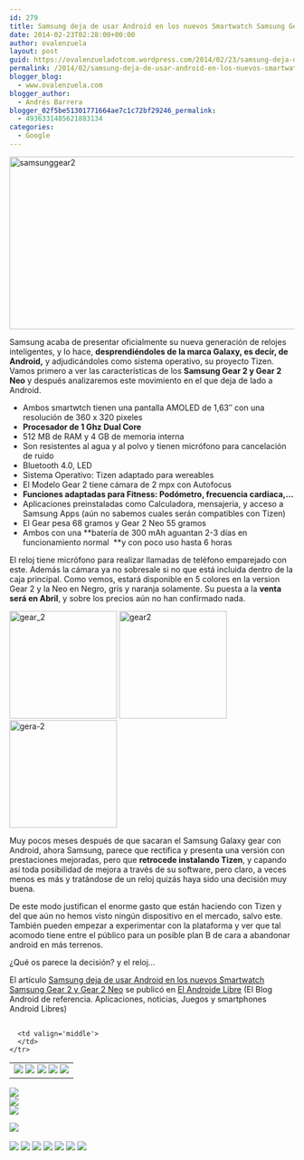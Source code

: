 ```yaml
---
id: 279
title: Samsung deja de usar Android en los nuevos Smartwatch Samsung Gear 2 y Gear 2 Neo
date: 2014-02-23T02:28:00+00:00
author: ovalenzuela
layout: post
guid: https://ovalenzueladotcom.wordpress.com/2014/02/23/samsung-deja-de-usar-android-en-los-nuevos-smartwatch-samsung-gear-2-y-gear-2-neo
permalink: /2014/02/samsung-deja-de-usar-android-en-los-nuevos-smartwatch-samsung-gear-2-y-gear-2-neo.html
blogger_blog:
  - www.ovalenzuela.com
blogger_author:
  - Andrés Barrera
blogger_02f5be51301771664ae7c1c72bf29246_permalink:
  - 4936331485621883134
categories:
  - Google
---
```

[<img class="aligncenter size-large wp-image-128242" alt="samsunggear2" src="http://www.elandroidelibre.com/wp-content/uploads/2014/02/samsunggear2-680x305.jpg" width="680" height="305" />](http://www.elandroidelibre.com/wp-content/uploads/2014/02/samsunggear2.jpg)

Samsung acaba de presentar oficialmente su nueva generación de relojes inteligentes, y lo hace, **desprendiéndoles de la marca Galaxy, es decir, de Android,** y adjudicándoles como sistema operativo, su proyecto Tizen. Vamos primero a ver las características de los **Samsung Gear 2 y Gear 2 Neo** y después analizaremos este movimiento en el que deja de lado a Android.

  * Ambos smartwtch tienen una pantalla AMOLED de 1,63″ con una resolución de 360 x 320 pixeles
  * **Procesador de 1 Ghz Dual Core**
  * 512 MB de RAM y 4 GB de memoria interna
  * Son resistentes al agua y al polvo y tienen micrófono para cancelación de ruido
  * Bluetooth 4.0, LED
  * Sistema Operativo: Tizen adaptado para wereables
  * El Modelo Gear 2 tiene cámara de 2 mpx con Autofocus
  * **Funciones adaptadas para Fitness: Podómetro, frecuencia cardiaca,…**
  * Aplicaciones preinstaladas como Calculadora, mensajeria, y acceso a Samsung Apps (aún no sabemos cuales serán compatibles con Tizen)
  * El Gear pesa 68 gramos y Gear 2 Neo 55 gramos
  * Ambos con una **batería de 300 mAh aguantan 2-3 días en funcionamiento normal  **y con poco uso hasta 6 horas

El reloj tiene micrófono para realizar llamadas de teléfono emparejado con este. Además la cámara ya no sobresale si no que está incluida dentro de la caja principal. Como vemos, estará disponible en 5 colores en la version Gear 2 y la Neo en Negro, gris y naranja solamente. Su puesta a la **venta será en Abril**, y sobre los precios aún no han confirmado nada.

[<img width="190" height="190" src="http://www.elandroidelibre.com/wp-content/uploads/2014/02/gear_2-190x190.jpg" class="attachment-thumbnail" alt="gear_2" />](http://www.elandroidelibre.com/2014/02/samsung-deja-android-en-los-nuevos-smartwatch-samsung-gear-2-y-gear-2-neo.html/gear_2 "gear_2") [<img width="190" height="190" src="http://www.elandroidelibre.com/wp-content/uploads/2014/02/gear21-190x190.jpg" class="attachment-thumbnail" alt="gear2" />](http://www.elandroidelibre.com/2014/02/samsung-deja-android-en-los-nuevos-smartwatch-samsung-gear-2-y-gear-2-neo.html/gear2-2 "gear2") [<img width="190" height="190" src="http://www.elandroidelibre.com/wp-content/uploads/2014/02/gera-2-190x190.jpg" class="attachment-thumbnail" alt="gera-2" />](http://www.elandroidelibre.com/2014/02/samsung-deja-android-en-los-nuevos-smartwatch-samsung-gear-2-y-gear-2-neo.html/gera-2 "gera-2") 

Muy pocos meses después de que sacaran el Samsung Galaxy gear con Android, ahora Samsung, parece que rectifica y presenta una versión con prestaciones mejoradas, pero que **retrocede instalando Tizen**, y capando así toda posibilidad de mejora a través de su software, pero claro, a veces menos es más y tratándose de un reloj quizás haya sido una decisión muy buena.

De este modo justifican el enorme gasto que están haciendo con Tizen y del que aún no hemos visto ningún dispositivo en el mercado, salvo este. También pueden empezar a experimentar con la plataforma y ver que tal acomodo tiene entre el público para un posible plan B de cara a abandonar android en más terrenos.

¿Qué os parece la decisión? y el reloj…

El artículo [Samsung deja de usar Android en los nuevos Smartwatch Samsung Gear 2 y Gear 2 Neo](http://www.elandroidelibre.com/2014/02/samsung-deja-android-en-los-nuevos-smartwatch-samsung-gear-2-y-gear-2-neo.html) se publicó en [El Androide Libre](http://www.elandroidelibre.com) (El Blog Android de referencia. Aplicaciones, noticias, Juegos y smartphones Android Libres)


<img width="1" height="1" src="http://rss.feedsportal.com/c/34005/f/617036/s/376c9edd/sc/5/mf.gif" border="0" /> 

<div>
  <table border='0'>
    <tr>
      <td valign='middle'>
        <a href="http://share.feedsportal.com/share/twitter/?u=http%3A%2F%2Fwww.elandroidelibre.com%2F2014%2F02%2Fsamsung-deja-android-en-los-nuevos-smartwatch-samsung-gear-2-y-gear-2-neo.html&t=Samsung+deja+de+usar+Android+en+los+nuevos+Smartwatch+Samsung+Gear+2+y+Gear+2+Neo" target="_blank"><img src="http://res3.feedsportal.com/social/twitter.png" border="0" /></a> <a href="http://share.feedsportal.com/share/facebook/?u=http%3A%2F%2Fwww.elandroidelibre.com%2F2014%2F02%2Fsamsung-deja-android-en-los-nuevos-smartwatch-samsung-gear-2-y-gear-2-neo.html&t=Samsung+deja+de+usar+Android+en+los+nuevos+Smartwatch+Samsung+Gear+2+y+Gear+2+Neo" target="_blank"><img src="http://res3.feedsportal.com/social/facebook.png" border="0" /></a> <a href="http://share.feedsportal.com/share/linkedin/?u=http%3A%2F%2Fwww.elandroidelibre.com%2F2014%2F02%2Fsamsung-deja-android-en-los-nuevos-smartwatch-samsung-gear-2-y-gear-2-neo.html&t=Samsung+deja+de+usar+Android+en+los+nuevos+Smartwatch+Samsung+Gear+2+y+Gear+2+Neo" target="_blank"><img src="http://res3.feedsportal.com/social/linkedin.png" border="0" /></a> <a href="http://share.feedsportal.com/share/gplus/?u=http%3A%2F%2Fwww.elandroidelibre.com%2F2014%2F02%2Fsamsung-deja-android-en-los-nuevos-smartwatch-samsung-gear-2-y-gear-2-neo.html&t=Samsung+deja+de+usar+Android+en+los+nuevos+Smartwatch+Samsung+Gear+2+y+Gear+2+Neo" target="_blank"><img src="http://res3.feedsportal.com/social/googleplus.png" border="0" /></a> <a href="http://share.feedsportal.com/share/email/?u=http%3A%2F%2Fwww.elandroidelibre.com%2F2014%2F02%2Fsamsung-deja-android-en-los-nuevos-smartwatch-samsung-gear-2-y-gear-2-neo.html&t=Samsung+deja+de+usar+Android+en+los+nuevos+Smartwatch+Samsung+Gear+2+y+Gear+2+Neo" target="_blank"><img src="http://res3.feedsportal.com/social/email.png" border="0" /></a>
      </td>
      
      <td valign='middle'>
      </td>
    </tr>
  </table>
</div>

[<img src="http://da.feedsportal.com/r/186530911438/u/49/f/617036/c/34005/s/376c9edd/sc/5/rc/1/rc.img" border="0" />](http://da.feedsportal.com/r/186530911438/u/49/f/617036/c/34005/s/376c9edd/sc/5/rc/1/rc.htm)  
[<img src="http://da.feedsportal.com/r/186530911438/u/49/f/617036/c/34005/s/376c9edd/sc/5/rc/2/rc.img" border="0" />](http://da.feedsportal.com/r/186530911438/u/49/f/617036/c/34005/s/376c9edd/sc/5/rc/2/rc.htm)  
[<img src="http://da.feedsportal.com/r/186530911438/u/49/f/617036/c/34005/s/376c9edd/sc/5/rc/3/rc.img" border="0" />](http://da.feedsportal.com/r/186530911438/u/49/f/617036/c/34005/s/376c9edd/sc/5/rc/3/rc.htm)

[<img src="http://da.feedsportal.com/r/186530911438/u/49/f/617036/c/34005/s/376c9edd/a2.img" border="0" />](http://da.feedsportal.com/r/186530911438/u/49/f/617036/c/34005/s/376c9edd/a2.htm)
<img width="1" height="1" src="http://pi.feedsportal.com/r/186530911438/u/49/f/617036/c/34005/s/376c9edd/a2t.img" border="0" /> 

<div>
  <a href="http://feeds.feedburner.com/~ff/elandroidelibre?a=UtKQD1iuaR0:T8C-WImWfxE:ecdYMiMMAMM"><img src="http://feeds.feedburner.com/~ff/elandroidelibre?d=ecdYMiMMAMM" border="0" /></a> <a href="http://feeds.feedburner.com/~ff/elandroidelibre?a=UtKQD1iuaR0:T8C-WImWfxE:V_sGLiPBpWU"><img src="http://feeds.feedburner.com/~ff/elandroidelibre?i=UtKQD1iuaR0:T8C-WImWfxE:V_sGLiPBpWU" border="0" /></a> <a href="http://feeds.feedburner.com/~ff/elandroidelibre?a=UtKQD1iuaR0:T8C-WImWfxE:7Q72WNTAKBA"><img src="http://feeds.feedburner.com/~ff/elandroidelibre?d=7Q72WNTAKBA" border="0" /></a> <a href="http://feeds.feedburner.com/~ff/elandroidelibre?a=UtKQD1iuaR0:T8C-WImWfxE:dnMXMwOfBR0"><img src="http://feeds.feedburner.com/~ff/elandroidelibre?d=dnMXMwOfBR0" border="0" /></a> <a href="http://feeds.feedburner.com/~ff/elandroidelibre?a=UtKQD1iuaR0:T8C-WImWfxE:yIl2AUoC8zA"><img src="http://feeds.feedburner.com/~ff/elandroidelibre?d=yIl2AUoC8zA" border="0" /></a> <a href="http://feeds.feedburner.com/~ff/elandroidelibre?a=UtKQD1iuaR0:T8C-WImWfxE:qj6IDK7rITs"><img src="http://feeds.feedburner.com/~ff/elandroidelibre?d=qj6IDK7rITs" border="0" /></a> <a href="http://feeds.feedburner.com/~ff/elandroidelibre?a=UtKQD1iuaR0:T8C-WImWfxE:I9og5sOYxJI"><img src="http://feeds.feedburner.com/~ff/elandroidelibre?d=I9og5sOYxJI" border="0" /></a>
</div>

<img src="http://feeds.feedburner.com/~r/elandroidelibre/~4/UtKQD1iuaR0" height="1" width="1" />